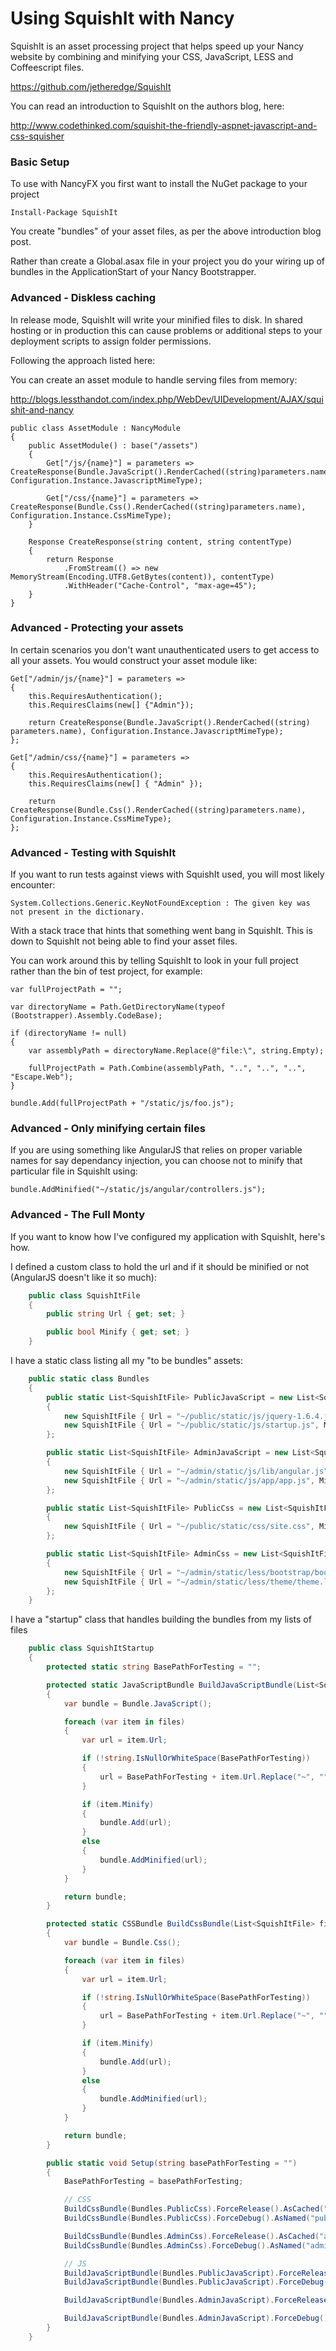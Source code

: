 # Using SquishIt with Nancy

SquishIt is an asset processing project that helps speed up your Nancy website by combining and minifying your CSS, JavaScript, LESS and Coffeescript files.

https://github.com/jetheredge/SquishIt

You can read an introduction to SquishIt on the authors blog, here:

http://www.codethinked.com/squishit-the-friendly-aspnet-javascript-and-css-squisher

### Basic Setup

To use with NancyFX you first want to install the NuGet package to your project

`Install-Package SquishIt`

You create "bundles" of your asset files, as per the above introduction blog post.

Rather than create a Global.asax file in your project you do your wiring up of bundles in the ApplicationStart of your Nancy Bootstrapper.

### Advanced - Diskless caching

In release mode, SquishIt will write your minified files to disk. In shared hosting or in production this can cause problems or additional steps to your deployment scripts to assign folder permissions.

Following the approach listed here:

You can create an asset module to handle serving files from memory:

http://blogs.lessthandot.com/index.php/WebDev/UIDevelopment/AJAX/squishit-and-nancy

    public class AssetModule : NancyModule
    {
        public AssetModule() : base("/assets")
        {
            Get["/js/{name}"] = parameters => CreateResponse(Bundle.JavaScript().RenderCached((string)parameters.name), Configuration.Instance.JavascriptMimeType);

            Get["/css/{name}"] = parameters => CreateResponse(Bundle.Css().RenderCached((string)parameters.name), Configuration.Instance.CssMimeType);
        }

        Response CreateResponse(string content, string contentType)
        {
            return Response
                .FromStream(() => new MemoryStream(Encoding.UTF8.GetBytes(content)), contentType)
                .WithHeader("Cache-Control", "max-age=45");
        }
    }

### Advanced - Protecting your assets

In certain scenarios you don't want unauthenticated users to get access to all your assets. You would construct your asset module like:

    Get["/admin/js/{name}"] = parameters =>
    {
        this.RequiresAuthentication();
        this.RequiresClaims(new[] {"Admin"});

        return CreateResponse(Bundle.JavaScript().RenderCached((string) parameters.name), Configuration.Instance.JavascriptMimeType);
    };

    Get["/admin/css/{name}"] = parameters =>
    {
        this.RequiresAuthentication();
        this.RequiresClaims(new[] { "Admin" });

        return CreateResponse(Bundle.Css().RenderCached((string)parameters.name), Configuration.Instance.CssMimeType);
    };  

### Advanced - Testing with SquishIt

If you want to run tests against views with SquishIt used, you will most likely encounter:

`System.Collections.Generic.KeyNotFoundException : The given key was not present in the dictionary.`

With a stack trace that hints that something went bang in SquishIt. This is down to SquishIt not being able to find your asset files.

You can work around this by telling SquishIt to look in your full project rather than the bin of test project, for example:

	var fullProjectPath = "";

	var directoryName = Path.GetDirectoryName(typeof (Bootstrapper).Assembly.CodeBase);

	if (directoryName != null)
	{
	    var assemblyPath = directoryName.Replace(@"file:\", string.Empty);

	    fullProjectPath = Path.Combine(assemblyPath, "..", "..", "..", "Escape.Web");
	}

	bundle.Add(fullProjectPath + "/static/js/foo.js");

### Advanced - Only minifying certain files

If you are using something like AngularJS that relies on proper variable names for say dependancy injection, you can choose not to minify that particular file in SquishIt using:

`bundle.AddMinified("~/static/js/angular/controllers.js");`

### Advanced - The Full Monty

If you want to know how I've configured my application with SquishIt, here's how.

I defined a custom class to hold the url and if it should be minified or not (AngularJS doesn't like it so much):
```c#
    public class SquishItFile
    {
        public string Url { get; set; }

        public bool Minify { get; set; }
    }
```

I have a static class listing all my "to be bundles" assets:

```c#
    public static class Bundles
    {
        public static List<SquishItFile> PublicJavaScript = new List<SquishItFile>
        {
            new SquishItFile { Url = "~/public/static/js/jquery-1.6.4.js", Minify = true },
            new SquishItFile { Url = "~/public/static/js/startup.js", Minify = true }
        };

        public static List<SquishItFile> AdminJavaScript = new List<SquishItFile>
        {
            new SquishItFile { Url = "~/admin/static/js/lib/angular.js", Minify = true },
            new SquishItFile { Url = "~/admin/static/js/app/app.js", Minify = false }
        };

        public static List<SquishItFile> PublicCss = new List<SquishItFile>
        {
            new SquishItFile { Url = "~/public/static/css/site.css", Minify = true }
        };

        public static List<SquishItFile> AdminCss = new List<SquishItFile>
        {
            new SquishItFile { Url = "~/admin/static/less/bootstrap/bootstrap.less", Minify = true },
            new SquishItFile { Url = "~/admin/static/less/theme/theme.less", Minify = true }
        };
    }
```

I have a "startup" class that handles building the bundles from my lists of files

```c#
    public class SquishItStartup
    {
        protected static string BasePathForTesting = "";

        protected static JavaScriptBundle BuildJavaScriptBundle(List<SquishItFile> files)
        {
            var bundle = Bundle.JavaScript();

            foreach (var item in files)
            {
                var url = item.Url;

                if (!string.IsNullOrWhiteSpace(BasePathForTesting))
                {
                    url = BasePathForTesting + item.Url.Replace("~", "");
                }

                if (item.Minify)
                {
                    bundle.Add(url);
                }
                else
                {
                    bundle.AddMinified(url);
                }
            }

            return bundle;
        }

        protected static CSSBundle BuildCssBundle(List<SquishItFile> files)
        {
            var bundle = Bundle.Css();

            foreach (var item in files)
            {
                var url = item.Url;

                if (!string.IsNullOrWhiteSpace(BasePathForTesting))
                {
                    url = BasePathForTesting + item.Url.Replace("~", "");
                }

                if (item.Minify)
                {
                    bundle.Add(url);
                }
                else
                {
                    bundle.AddMinified(url);
                }
            }

            return bundle;
        }

        public static void Setup(string basePathForTesting = "")
        {
            BasePathForTesting = basePathForTesting;

            // CSS
            BuildCssBundle(Bundles.PublicCss).ForceRelease().AsCached("public-css", "~/assets/css/public-css");
            BuildCssBundle(Bundles.PublicCss).ForceDebug().AsNamed("public-css-debug", "");

            BuildCssBundle(Bundles.AdminCss).ForceRelease().AsCached("admin-css", "~/assets/admin/css/admin-css");
            BuildCssBundle(Bundles.AdminCss).ForceDebug().AsNamed("admin-css-debug", "");

            // JS
            BuildJavaScriptBundle(Bundles.PublicJavaScript).ForceRelease().AsCached("public-js", "~/assets/js/public-js");
            BuildJavaScriptBundle(Bundles.PublicJavaScript).ForceDebug().AsNamed("public-js-debug", "");

            BuildJavaScriptBundle(Bundles.AdminJavaScript).ForceRelease().AsCached("admin-js", "~/assets/admin/js/admin-js");

            BuildJavaScriptBundle(Bundles.AdminJavaScript).ForceDebug().AsNamed("admin-js-debug", "");
        }
    }
```